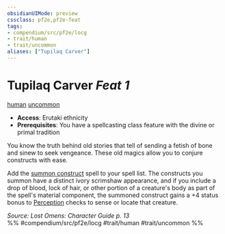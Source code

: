 ```yaml
---
obsidianUIMode: preview
cssclass: pf2e,pf2e-feat
tags:
- compendium/src/pf2e/locg
- trait/human
- trait/uncommon
aliases: ["Tupilaq Carver"]
---
```

# Tupilaq Carver  *Feat 1*  
[human](/rules/traits/human.md)  [uncommon](/rules/traits/uncommon.md)  

- **Access**: Erutaki ethnicity
- **Prerequisites**: You have a spellcasting class feature with the divine or primal tradition

You know the truth behind old stories that tell of sending a fetish of bone and sinew to seek vengeance. These old magics allow you to conjure constructs with ease.

Add the [summon construct](/compendium/spells/summon-construct.md) spell to your spell list. The constructs you summon have a distinct ivory scrimshaw appearance, and if you include a drop of blood, lock of hair, or other portion of a creature's body as part of the spell's material component, the summoned construct gains a +4 status bonus to [Perception](/compendium/skills.md#Perception) checks to sense or locate that creature.

*Source: Lost Omens: Character Guide p. 13*  
%% #compendium/src/pf2e/locg #trait/human #trait/uncommon %%